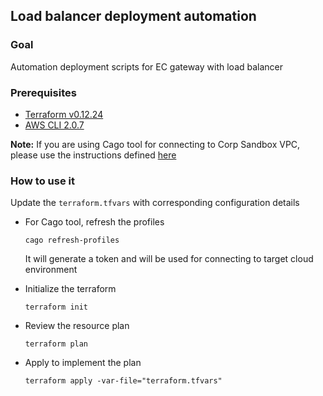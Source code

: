 
## Load balancer deployment automation
### Goal
Automation deployment scripts for EC gateway with load balancer

### Prerequisites
- [Terraform v0.12.24](https://www.terraform.io/downloads.html)
- [AWS CLI 2.0.7](https://aws.amazon.com/cli/)

**Note:** If you are using Cago tool for connecting to Corp Sandbox VPC, please use the instructions defined [here](https://devcloud.swcoe.ge.com/devspace/display/SBSF/Cagophilist+%28Cago%29+Quickstart)

### How to use it

Update the ```terraform.tfvars``` with corresponding configuration details 

- For Cago tool, refresh the profiles 
  ```hcl-terraform
  cago refresh-profiles
  ```

  It will generate a token and will be used for connecting to target cloud environment
- Initialize the terraform
  ```hcl-terraform
  terraform init
  ```

- Review the resource plan
  ```hcl-terraform
  terraform plan
  ```

- Apply to implement the plan
  ```hcl-terraform
  terraform apply -var-file="terraform.tfvars"
  ```
